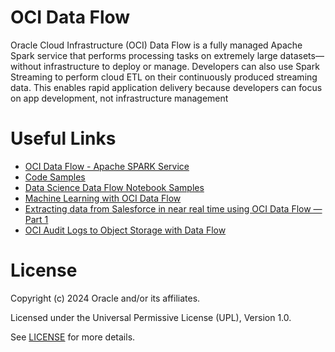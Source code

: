 # OCI Data Flow
Oracle Cloud Infrastructure (OCI) Data Flow is a fully managed Apache Spark service that performs processing tasks on extremely large datasets—without infrastructure to deploy or manage. Developers can also use Spark Streaming to perform cloud ETL on their continuously produced streaming data. This enables rapid application delivery because developers can focus on app development, not infrastructure management

# Useful Links
- [OCI Data Flow - Apache SPARK Service](https://www.oracle.com/big-data/data-flow/)
- [Code Samples](https://github.com/oracle-samples/oracle-dataflow-samples)
- [Data Science Data Flow Notebook Samples](https://github.com/oracle-samples/oci-data-science-ai-samples/tree/main/notebook_examples)
- [Machine Learning with OCI Data Flow](https://www.youtube.com/watch?v=A6uVbK7wQb4)  
- [Extracting data from Salesforce in near real time using OCI Data Flow — Part 1](https://medium.com/@eloi-lopes29/extracting-data-from-salesforce-in-near-real-time-using-oci-data-flow-part-1-f096886b9fcd)
- [OCI Audit Logs to Object Storage with Data Flow](https://blogs.oracle.com/cloud-infrastructure/post/behind-the-scenes-shrinking-log-analysis)
                                                     
# License

Copyright (c) 2024 Oracle and/or its affiliates.

Licensed under the Universal Permissive License (UPL), Version 1.0.

See [LICENSE](https://github.com/oracle-devrel/technology-engineering/blob/main/LICENSE) for more details.
